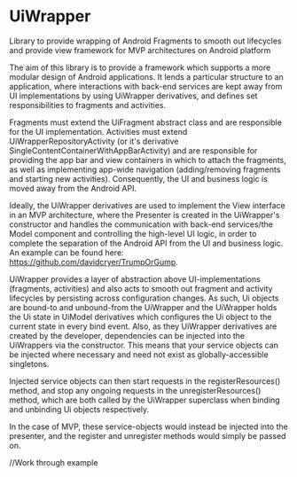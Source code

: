 # UiWrapper
Library to provide wrapping of Android Fragments to smooth out lifecycles and provide view framework for MVP architectures on Android platform

The aim of this library is to provide a framework which supports a more modular design of Android applications. It lends a particular structure to an application, where interactions with back-end services are kept away from UI implementations by using UiWrapper derivatives, and defines set responsibilities to fragments and activities. 

Fragments must extend the UiFragment abstract class and are responsible for the UI implementation. Activities must extend UiWrapperRepositoryActivity (or it's derivative SingleContentContainerWithAppBarActivity) and are responsible for providing the app bar and view containers in which to attach the fragments, as well as implementing app-wide navigation (adding/removing fragments and starting new activities). Consequently, the UI and business logic is moved away from the Android API.

Ideally, the UiWrapper derivatives are used to implement the View interface in an MVP architecture, where the Presenter is created in the UiWrapper's constructor and handles the communication with back-end services/the Model component and controlling the high-level UI logic, in order to complete the separation of the Android API from the UI and business logic. An example can be found here: https://github.com/davidcryer/TrumpOrGump.


UiWrapper provides a layer of abstraction above UI-implementations (fragments, activities) and also acts to smooth out fragment and activity lifecycles by persisting across configuration changes. As such, Ui objects are bound-to and unbound-from the UiWrapper and the UiWrapper holds the Ui state in UiModel derivatives which configures the Ui object to the current state in every bind event. Also, as they UiWrapper derivatives are created by the developer, dependencies can be injected into the UiWrappers via the constructor. This means that your service objects can be injected where necessary and need not exist as globally-accessible singletons. 

Injected service objects can then start requests in the registerResources() method, and stop any ongoing requests in the unregisterResources() method, which are both called by the UiWrapper superclass when binding and unbinding Ui objects respectively. 

In the case of MVP, these service-objects would instead be injected into the presenter, and the register and unregister methods would simply be passed on.

//Work through example
